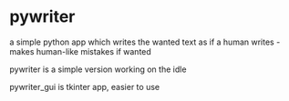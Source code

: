 # pywriter
a simple python app which writes the wanted text as if a human writes - makes human-like mistakes if wanted

pywriter is a simple version working on the idle

pywriter_gui is tkinter app, easier to use
